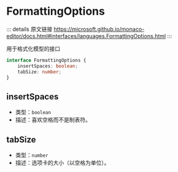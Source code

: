 # FormattingOptions

<backTop />
        
::: details 原文链接
https://microsoft.github.io/monaco-editor/docs.html#interfaces/languages.FormattingOptions.html
:::

用于格式化模型的接口

```ts
interface FormattingOptions {
    insertSpaces: boolean;
    tabSize: number;
}
```

## insertSpaces
- 类型：`boolean`
- 描述：喜欢空格而不是制表符。
## tabSize
- 类型：`number`
- 描述：选项卡的大小（以空格为单位）。
